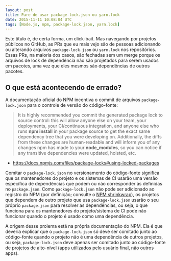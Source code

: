 ```yaml
---
layout: post
title: Pare de usar package-lock.json ou yarn.lock
date: 2015-11-11 10:08:04 UTC
tags: [Node.js, npm, package-lock.json, yarn.lock]
---
```


Este título é, de certa forma, um click-bait. Mas navegando por projetos públicos no GitHub, as PRs que eu mais vejo são de pessoas adicionando ou alterando arquivos `package-lock.json` ou `yarn.lock` nos repositórios. Essas PRs, na maioria dos casos, são fechadas sem um merge porque os arquivos de lock de dependência não são projetados para serem usados ​​em pacotes, uma vez que eles mesmos são dependências de outros pacotes.

## O que está acontecendo de errado?

A documentação oficial do NPM incentiva o commit de arquivos `package-lock.json` para o controle de versão do código-fonte:

> It is highly recommended you commit the generated package lock to source control: this will allow anyone else on your team, your deployments, your CI/continuous integration, and anyone else who runs **npm install** in your package source to get the exact same dependency tree that you were developing on. Additionally, the diffs from these changes are human-readable and will inform you of any changes npm has made to your **node_modules**, so you can notice if any transitive dependencies were updated, hoisted, etc.

- https://docs.npmjs.com/files/package-locks#using-locked-packages

Comitar o `package-lock.json` no versionamento do código-fonte significa que os mantenedores do projeto e os sistemas de CI usarão uma versão específica de dependências que podem ou não corresponder às definidas no `package.json`. Como `package-lock.json` não pode ser adicionado ao registro do NPM (por definição; consulte o [NPM shrinkwrap](https://docs.npmjs.com/cli/shrinkwrap)), os projetos que dependem de outro projeto que usa `package-lock.json` usarão o seu próprio `package.json` para resolver as dependências, ou seja, o que funciona para os mantenedores do projeto/sistema de CI pode não funcionar quando o projeto é usado como uma dependência.

A origem desse prolema está na própria documentação do NPM. Ela é que deveria explicar que o `package-lock.json` só deve ser comitado junto ao código-fonte quando o projeto não é uma dependência de outros projetos, ou seja, `package-lock.json` deve apenas ser comitado junto ao código-fonte de projetos de alto-nível (apps utilizados pelo usuário final, não outros apps).
